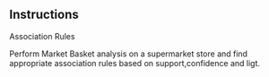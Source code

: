 Instructions
--------------------------

Association Rules

Perform Market Basket analysis on a supermarket store and find
appropriate association rules based on support,confidence and ligt.
